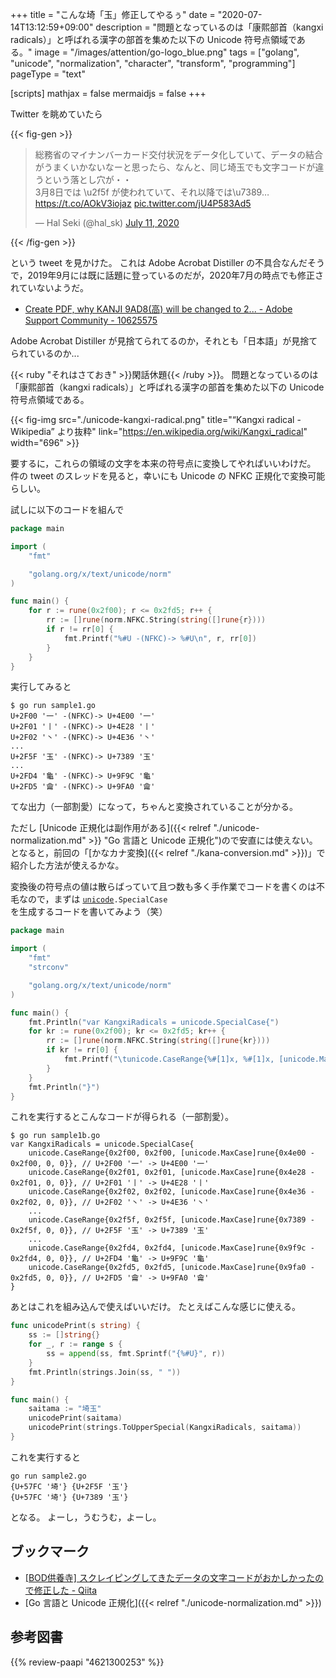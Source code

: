 +++
title = "こんな埼「玉」修正してやるぅ"
date =  "2020-07-14T13:12:59+09:00"
description = "問題となっているのは「康熙部首（kangxi radicals）」と呼ばれる漢字の部首を集めた以下の Unicode 符号点領域である。"
image = "/images/attention/go-logo_blue.png"
tags = ["golang", "unicode", "normalization", "character", "transform", "programming"]
pageType = "text"

[scripts]
  mathjax = false
  mermaidjs = false
+++

Twitter を眺めていたら

{{< fig-gen >}}
<blockquote class="twitter-tweet"><p lang="ja" dir="ltr">総務省のマイナンバーカード交付状況をデータ化していて、データの結合がうまくいかないなーと思ったら、なんと、同じ埼玉でも文字コードが違うという落とし穴が・・<br>3月8日では \u2f5f が使われていて、それ以降では\u7389…<a href="https://t.co/AOkV3iojaz">https://t.co/AOkV3iojaz</a> <a href="https://t.co/jU4P583Ad5">pic.twitter.com/jU4P583Ad5</a></p>&mdash; Hal Seki (@hal_sk) <a href="https://twitter.com/hal_sk/status/1281853581218336768?ref_src=twsrc%5Etfw">July 11, 2020</a></blockquote> {{< /fig-gen >}}

という tweet を見かけた。
これは Adobe Acrobat Distiller の不具合なんだそうで，2019年9月には既に話題に登っているのだが，2020年7月の時点でも修正されていないようだ。

- [Create PDF, why KANJI 9AD8(高) will be changed to 2... - Adobe Support Community - 10625575](https://community.adobe.com/t5/acrobat/create-pdf-why-kanji-9ad8-%E9%AB%98-will-be-changed-to-2fbc-when-meiryo-ui/td-p/10625575)

Adobe Acrobat Distiller が見捨てられてるのか，それとも「日本語」が見捨てられているのか...

{{< ruby "それはさておき" >}}閑話休題{{< /ruby >}}。
問題となっているのは「康熙部首（kangxi radicals）」と呼ばれる漢字の部首を集めた以下の Unicode 符号点領域である。

{{< fig-img src="./unicode-kangxi-radical.png" title="“Kangxi radical - Wikipedia” より抜粋" link="https://en.wikipedia.org/wiki/Kangxi_radical" width="696" >}}

要するに，これらの領域の文字を本来の符号点に変換してやればいいわけだ。
件の tweet のスレッドを見ると，幸いにも Unicode の NFKC 正規化で変換可能らしい。

試しに以下のコードを組んで

```go
package main

import (
    "fmt"

    "golang.org/x/text/unicode/norm"
)

func main() {
    for r := rune(0x2f00); r <= 0x2fd5; r++ {
        rr := []rune(norm.NFKC.String(string([]rune{r})))
        if r != rr[0] {
            fmt.Printf("%#U -(NFKC)-> %#U\n", r, rr[0])
        }
    }
}
```

実行してみると

```text
$ go run sample1.go 
U+2F00 '⼀' -(NFKC)-> U+4E00 '一'
U+2F01 '⼁' -(NFKC)-> U+4E28 '丨'
U+2F02 '⼂' -(NFKC)-> U+4E36 '丶'
...
U+2F5F '⽟' -(NFKC)-> U+7389 '玉'
...
U+2FD4 '⿔' -(NFKC)-> U+9F9C '龜'
U+2FD5 '⿕' -(NFKC)-> U+9FA0 '龠'
```

てな出力（一部割愛）になって，ちゃんと変換されていることが分かる。

ただし [Unicode 正規化は副作用がある]({{< relref "./unicode-normalization.md" >}} "Go 言語と Unicode 正規化")ので安直には使えない。
となると，前回の「[かなカナ変換]({{< relref "./kana-conversion.md" >}})」で紹介した方法が使えるかな。

変換後の符号点の値は散らばっていて且つ数も多く手作業でコードを書くのは不毛なので，まずは [`unicode`]`.SpecialCase` を生成するコードを書いてみよう（笑）

```go
package main

import (
    "fmt"
    "strconv"

    "golang.org/x/text/unicode/norm"
)

func main() {
    fmt.Println("var KangxiRadicals = unicode.SpecialCase{")
    for kr := rune(0x2f00); kr <= 0x2fd5; kr++ {
        rr := []rune(norm.NFKC.String(string([]rune{kr})))
        if kr != rr[0] {
            fmt.Printf("\tunicode.CaseRange{%#[1]x, %#[1]x, [unicode.MaxCase]rune{%#[2]x - %#[1]x, 0, 0}}, // %#[1]U -> %#[2]U\n", kr, rr[0])
        }
    }
    fmt.Println("}")
}
```

これを実行するとこんなコードが得られる（一部割愛）。

```text
$ go run sample1b.go
var KangxiRadicals = unicode.SpecialCase{
    unicode.CaseRange{0x2f00, 0x2f00, [unicode.MaxCase]rune{0x4e00 - 0x2f00, 0, 0}}, // U+2F00 '⼀' -> U+4E00 '一'
    unicode.CaseRange{0x2f01, 0x2f01, [unicode.MaxCase]rune{0x4e28 - 0x2f01, 0, 0}}, // U+2F01 '⼁' -> U+4E28 '丨'
    unicode.CaseRange{0x2f02, 0x2f02, [unicode.MaxCase]rune{0x4e36 - 0x2f02, 0, 0}}, // U+2F02 '⼂' -> U+4E36 '丶'
    ...
    unicode.CaseRange{0x2f5f, 0x2f5f, [unicode.MaxCase]rune{0x7389 - 0x2f5f, 0, 0}}, // U+2F5F '⽟' -> U+7389 '玉'
    ...
    unicode.CaseRange{0x2fd4, 0x2fd4, [unicode.MaxCase]rune{0x9f9c - 0x2fd4, 0, 0}}, // U+2FD4 '⿔' -> U+9F9C '龜'
    unicode.CaseRange{0x2fd5, 0x2fd5, [unicode.MaxCase]rune{0x9fa0 - 0x2fd5, 0, 0}}, // U+2FD5 '⿕' -> U+9FA0 '龠'
}
```

あとはこれを組み込んで使えばいいだけ。
たとえばこんな感じに使える。

```go {hl_lines=[14]}
func unicodePrint(s string) {
    ss := []string{}
    for _, r := range s {
        ss = append(ss, fmt.Sprintf("{%#U}", r))
    }
    fmt.Println(strings.Join(ss, " "))
}

func main() {
    saitama := "埼⽟"
    unicodePrint(saitama)
    unicodePrint(strings.ToUpperSpecial(KangxiRadicals, saitama))
}
```

これを実行すると

```text
go run sample2.go
{U+57FC '埼'} {U+2F5F '⽟'}
{U+57FC '埼'} {U+7389 '玉'}
```

となる。
よーし，うむうむ，よーし。

## ブックマーク

- [[BOD供養寺] スクレイピングしてきたデータの文字コードがおかしかったので修正した - Qiita](https://qiita.com/hal_sk/items/8a95e9daa17b500f3f27)
- [Go 言語と Unicode 正規化]({{< relref "./unicode-normalization.md" >}})

[Go]: https://golang.org/ "The Go Programming Language"
[`strings`]: https://pkg.go.dev/strings "strings package · pkg.go.dev"
[`unicode`]: https://pkg.go.dev/unicode "unicode package · pkg.go.dev"

## 参考図書

{{% review-paapi "4621300253" %}} <!-- プログラミング言語Go -->
